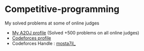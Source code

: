 # Competitive-programming
My solved problems at some of online judges

* [My A2OJ profile](https://a2oj.com/profile?Username=mosta7il_)  (Solved +500 problems on all online judges)
* [Codeforces profile](http://codeforces.com/profile/mosta7il_)
* Codeforces Handle : [mosta7il_](http://codeforces.com/profile/mosta7il_)
